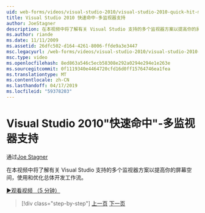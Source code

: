 ```yaml
---
uid: web-forms/videos/visual-studio-2010/visual-studio-2010-quick-hit-multi-monitor-support
title: Visual Studio 2010 快速命中-多监视器支持
author: JoeStagner
description: 在本视频中将了解有关 Visual Studio 支持的多个监视器方案以提高你的屏幕空间，使用和优化整体...
ms.author: riande
ms.date: 11/11/2009
ms.assetid: 26dfc502-d164-4261-8006-ffde9a3e3447
msc.legacyurl: /web-forms/videos/visual-studio-2010/visual-studio-2010-quick-hit-multi-monitor-support
msc.type: video
ms.openlocfilehash: 8ed863a546c5ecb58308e292a0294e294e1e263e
ms.sourcegitcommit: 0f1119340e4464720cfd16d0ff15764746ea1fea
ms.translationtype: MT
ms.contentlocale: zh-CN
ms.lasthandoff: 04/17/2019
ms.locfileid: "59378203"
---
```

# <a name="visual-studio-2010-quick-hit---multi-monitor-support"></a>Visual Studio 2010"快速命中"-多监视器支持

通过[Joe Stagner](https://github.com/JoeStagner)

在本视频中将了解有关 Visual Studio 支持的多个监视器方案以提高你的屏幕空间，使用和优化总体开发工作流。 

[&#9654;观看视频 （5 分钟）](https://channel9.msdn.com/Blogs/ASP-NET-Site-Videos/visual-studio-2010-quick-hit-multi-monitor-support)

> [!div class="step-by-step"]
> [上一页](visual-studio-2010-quick-hit-intellisense-smart-lists.md)
> [下一页](visual-studio-2010-quick-hit-new-web-project-template.md)
